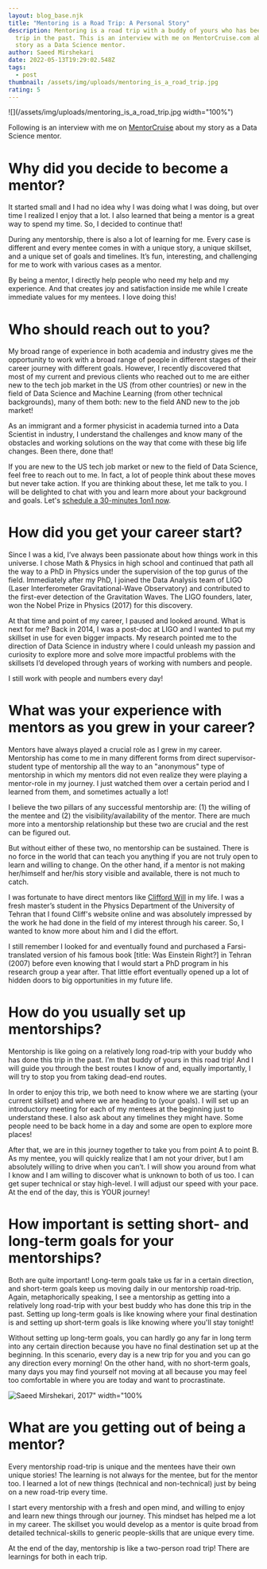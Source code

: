 ```yaml
---
layout: blog_base.njk
title: "Mentoring is a Road Trip: A Personal Story"
description: Mentoring is a road trip with a buddy of yours who has been on this
  trip in the past. This is an interview with me on MentorCruise.com about my
  story as a Data Science mentor.
author: Saeed Mirshekari
date: 2022-05-13T19:29:02.548Z
tags:
  - post
thumbnail: /assets/img/uploads/mentoring_is_a_road_trip.jpg
rating: 5
---
```


![](/assets/img/uploads/mentoring_is_a_road_trip.jpg width="100%")

Following is an interview with me on [MentorCruise](https://mentorcruise.com/mentor/saeedmirshekari/) about my story as a Data Science mentor.

<h1> Why did you decide to become a mentor? </h1>

It started small and I had no idea why I was doing what I was doing, but over time I realized I enjoy that a lot. I also learned that being a mentor is a great way to spend my time. So, I decided to continue that!

During any mentorship, there is also a lot of learning for me. Every case is different and every mentee comes in with a unique story, a unique skillset, and a unique set of goals and timelines. It’s fun, interesting, and challenging for me to work with various cases as a mentor.

By being a mentor, I directly help people who need my help and my experience. And that creates joy and satisfaction inside me while I create immediate values for my mentees. I love doing this!

<h1> Who should reach out to you?</h1>
My broad range of experience in both academia and industry gives me the opportunity to work with a broad range of people in different stages of their career journey with different goals. However, I recently discovered that most of my current and previous clients who reached out to me are either new to the tech job market in the US (from other countries) or new in the field of Data Science and Machine Learning (from other technical backgrounds), many of them both: new to the field AND new to the job market!

As an immigrant and a former physicist in academia turned into a Data Scientist in industry, I understand the challenges and know many of the obstacles and working solutions on the way that come with these big life changes. Been there, done that! 

If you are new to the US tech job market or new to the field of Data Science, feel free to reach out to me. In fact, a lot of people think about these moves but never take action. If you are thinking about these, let me talk to you. I will be delighted to chat with you and learn more about your background and goals. Let's [schedule a 30-minutes 1on1 now](https://calendly.com/saeedmirshekari/introduction).

<h1> How did you get your career start?</h1>
Since I was a kid, I’ve always been passionate about how things work in this universe. I chose Math & Physics in high school and continued that path all the way to a PhD in Physics under the supervision of the top gurus of the field. Immediately after my PhD, I joined the Data Analysis team of LIGO (Laser Interferometer Gravitational-Wave Observatory) and contributed to the first-ever detection of the Gravitation Waves. The LIGO founders, later, won the Nobel Prize in Physics (2017) for this discovery.

At that time and point of my career, I paused and looked around. What is next for me? Back in 2014, I was a post-doc at LIGO and I wanted to put my skillset in use for even bigger impacts. My research pointed me to the direction of Data Science in industry where I could unleash my passion and curiosity to explore more and solve more impactful problems with the skillsets I’d developed through years of working with numbers and people.

I still work with people and numbers every day!

<h1> What was your experience with mentors as you grew in your career? </h1> 
Mentors have always played a crucial role as I grew in my career. Mentorship has come to me in many different forms from direct supervisor-student type of mentorship all the way to an "anonymous" type of mentorship in which my mentors did not even realize they were playing a mentor-role in my journey. I just watched them over a certain period and I learned from them, and sometimes actually a lot!

I believe the two pillars of any successful mentorship are: (1) the willing of the mentee and (2) the visibility/availability of the mentor. There are much more into a mentorship relationship but these two are crucial and the rest can be figured out. 

But without either of these two, no mentorship can be sustained. There is no force in the world that can teach you anything if you are not truly open to learn and willing to change. On the other hand, if a mentor is not making her/himself and her/his story visible and available, there is not much to catch.

I was fortunate to have direct mentors like [Clifford Will](https://www.phys.ufl.edu/~cmw) in my life. I was a fresh master’s student in the Physics Department of the University of Tehran that I found Cliff's website online and was absolutely impressed by the work he had done in the field of my interest through his career. So, I wanted to know more about him and I did the effort.

I still remember I looked for and eventually found and purchased a Farsi-translated version of his famous book \[title: Was Einstein Right?] in Tehran (2007) before even knowing that I would start a PhD program in his research group a year after. That little effort eventually opened up a lot of hidden doors to big opportunities in my future life.

<h1> How do you usually set up mentorships?</h1> 
Mentorship is like going on a relatively long road-trip with your buddy who has done this trip in the past. I’m that buddy of yours in this road trip! And I will guide you through the best routes I know of and, equally importantly, I will try to stop you from taking dead-end routes.

In order to enjoy this trip, we both need to know where we are starting (your current skillset) and where we are heading to (your goals). I will set up an introductory meeting for each of my mentees at the beginning just to understand these. I also ask about any timelines they might have. Some people need to be back home in a day and some are open to explore more places!

After that, we are in this journey together to take you from point A to point B. As my mentee, you will quickly realize that I am not your driver, but I am absolutely willing to drive when you can’t. I will show you around from what I know and I am willing to discover what is unknown to both of us too. I can get super technical or stay high-level. I will adjust our speed with your pace. At the end of the day, this is YOUR journey!

<h1> How important is setting short- and long-term goals for your mentorships?</h1> 
Both are quite important! Long-term goals take us far in a certain direction, and short-term goals keep us moving daily in our mentorship road-trip. Again, metaphorically speaking, I see a mentorship as getting into a relatively long road-trip with your best buddy who has done this trip in the past. Setting up long-term goals is like knowing where your final destination is and setting up short-term goals is like knowing where you'll stay tonight!

Without setting up long-term goals, you can hardly go any far in long term into any certain direction because you have no final destination set up at the beginning. In this scenario, every day is a new trip for you and you can go any direction every morning! On the other hand, with no short-term goals, many days you may find yourself not moving at all because you may feel too comfortable in where you are today and want to procrastinate.

![](https://d33wubrfki0l68.cloudfront.net/b5305a70a090614a3f6a0594ec03340f1e1dc870/dea2c/assets/img/team/team-0.jpg "Saeed Mirshekari, 2017\" width=\"100%")

<h1> What are you getting out of being a mentor?</h1>
Every mentorship road-trip is unique and the mentees have their own unique stories! The learning is not always for the mentee, but for the mentor too. I learned a lot of new things (technical and non-technical) just by being on a new road-trip every time.

I start every mentorship with a fresh and open mind, and willing to enjoy and learn new things through our journey. This mindset has helped me a lot in my career. The skillset you would develop as a mentor is quite broad from detailed technical-skills to generic people-skills that are unique every time.

At the end of the day, mentorship is like a two-person road trip! There are learnings for both in each trip.